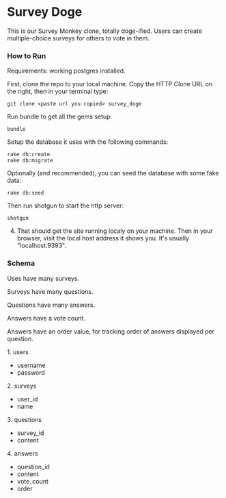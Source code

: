 Survey Doge
============

This is our Survey Monkey clone, totally doge-ified. Users can create multiple-choice surveys for others to vote in them.


### How to Run

Requirements: working postgres installed.


First, clone the repo to your local machine. Copy the HTTP Clone URL on the right, then in your terminal type:
```
git clone <paste url you copied> survey_doge
```

Run bundle to get all the gems setup:
```
bundle
```

Setup the database it uses with the following commands:
```
rake db:create
rake db:migrate
```
Optionally (and recommended), you can seed the database with some fake data:
```
rake db:seed
```

Then run shotgun to start the http server:
```
shotgun
```

4. That should get the site running localy on your machine.
Then in your browser, visit the local host address it shows you. It's usually "localhost:9393".


### Schema

Uses have many surveys.

Surveys have many questions.

Questions have many answers.

Answers have a vote count.

Answers have an order value, for tracking order of answers displayed per question.

1\. users

  + username
  + password

2\. surveys

  + user_id
  + name

3\. questions

  + survey_id
  + content

4\. answers

  + question_id
  + content
  + vote_count
  + order 
